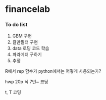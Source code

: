# financelab

### To do list
1. GBM 구현
2. 칼만필터 구현
3. data 로딩 코드 학습
4. 파라메터 구하기
5. 추정

R에서 rep 함수가 python에서는 어떻게 사용되는가?



hwp 20p 식 7번~ 코딩

t, T 코딩